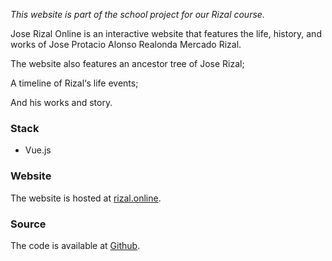 <div class="has-text-centered">

_This website is part of the school project for our Rizal course._

</div>

<Browser content="/static/img/works/jose-rizal-online-01.jpg"></Browser>

Jose Rizal Online is an interactive website that features the life, history, and works of Jose Protacio Alonso Realonda Mercado Rizal.

The website also features an ancestor tree of Jose Rizal;

<Browser content="/static/img/works/jose-rizal-online-02.png"></Browser>

A timeline of Rizal&lsquo;s life events;

<Browser content="/static/img/works/jose-rizal-online-03.png"></Browser>

And his works and story.

<Browser content="/static/img/works/jose-rizal-online-04.png"></Browser>

<Browser content="/static/img/works/jose-rizal-online-05.png"></Browser>

### Stack
* Vue.js

### Website
The website is hosted at [rizal.online](https://rizal.online).

### Source
The code is available at [Github](https://github.com/pinodex/JoseRizal).

